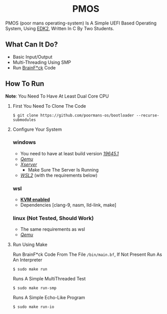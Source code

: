 <h1 align="center"> PMOS </h1>

PMOS (poor mans operating-system) Is A Simple UEFI Based Operating System, Using [EDK2](https://github.com/tianocore/edk2), Written In C By Two Students.

## What Can It Do?

- Basic Input/Output
- Multi-Threading Using SMP
- Run [BrainF\*ck](https://en.wikipedia.org/wiki/Brainfuck) Code

## How To Run

**Note**: You Need To Have At Least Dual Core CPU

1. First You Need To Clone The Code

   ```shell
   $ git clone https://github.com/poormans-os/bootloader --recurse-submodules
   ```

2. Configure Your System

   ### windows

   - You need to have at least build version [_19645.1_](https://www.cnet.com/how-to/change-to-the-fast-ring-for-more-frequent-windows-10-preview-updates/)
   - [_Qemu_](https://www.qemu.org/download/#windows)
   - [_Xserver_](https://sourceforge.net/projects/vcxsrv/)
     - Make Sure The Server Is Running
   - [_WSL2_](https://docs.microsoft.com/en-us/windows/wsl/install-win10) (with the requirements below)

   ### wsl

   - [**KVM enabled**](https://boxofcables.dev/accelerated-kvm-guests-on-wsl-2/)
   - Dependencies [clang-9, nasm, lld-link, make]

   ### linux (Not Tested, Should Work)

   - The same requirements as wsl
   - [_Qemu_](https://www.qemu.org/download/#linux)

3. Run Using Make

   Run BrainF\*ck Code From The File `/bin/main.bf`, If Not Present Run As An Interpreter

   ```shell
   $ sudo make run
   ```

   Runs A Simple MultiThreaded Test

   ```shell
   $ sudo make run-smp
   ```

   Runs A Simple Echo-Like Program

   ```shell
   $ sudo make run-io
   ```
